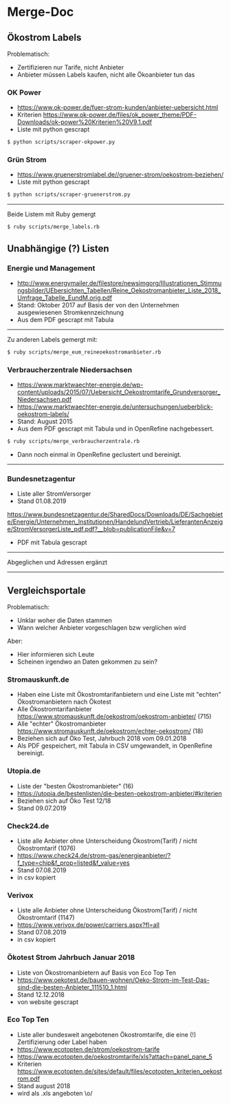 # Merge-Doc

## Ökostrom Labels

Problematisch:
- Zertifizieren nur Tarife, nicht Anbieter
- Anbieter müssen Labels kaufen, nicht alle Ökoanbieter tun das

### OK Power
- https://www.ok-power.de/fuer-strom-kunden/anbieter-uebersicht.html
- Kriterien https://www.ok-power.de/files/ok_power_theme/PDF-Downloads/ok-power%20Kriterien%20V9.1.pdf
- Liste mit python gescrapt

``` bash
$ python scripts/scraper-okpower.py
```

### Grün Strom

- https://www.gruenerstromlabel.de//gruener-strom/oekostrom-beziehen/
- Liste mit python gescrapt

``` bash
$ python scripts/scraper-gruenerstrom.py
```

---

Beide Listem mit Ruby gemergt

``` bash
$ ruby scripts/merge_labels.rb
```

## Unabhängige (?) Listen

### Energie und Management
- http://www.energymailer.de/filestore/newsimgorg/Illustrationen_Stimmungsbilder/UEbersichten_Tabellen/Reine_Oekostromanbieter_Liste_2018_Umfrage_Tabelle_EundM.orig.pdf
- Stand: Oktober 2017 auf Basis der von den Unternehmen ausgewiesenen Stromkennzeichnung
- Aus dem PDF gescrapt mit Tabula

---
Zu anderen Labels gemergt mit:

``` bash
$ ruby scripts/merge_eum_reineoekostromanbieter.rb
```

### Verbraucherzentrale Niedersachsen

- https://www.marktwaechter-energie.de/wp-content/uploads/2015/07/Uebersicht_Oekostromtarife_Grundversorger_Niedersachsen.pdf
- https://www.marktwaechter-energie.de/untersuchungen/ueberblick-oekostrom-labels/
- Stand: August 2015
- Aus dem PDF gescrapt mit Tabula und in OpenRefine nachgebessert.

``` bash
$ ruby scripts/merge_verbraucherzentrale.rb
```
- Dann noch einmal in OpenRefine geclustert und bereinigt.

---

### Bundesnetzagentur

- Liste aller StromVersorger
- Stand 01.08.2019

https://www.bundesnetzagentur.de/SharedDocs/Downloads/DE/Sachgebiete/Energie/Unternehmen_Institutionen/HandelundVertrieb/LieferantenAnzeige/StromVersorgerListe_pdf.pdf?__blob=publicationFile&v=7

- PDF mit Tabula gescrapt

---

Abgeglichen und Adressen ergänzt

---

## Vergleichsportale

Problematisch:
- Unklar woher die Daten stammen
- Wann welcher Anbieter vorgeschlagen bzw verglichen wird

Aber:
- Hier informieren sich Leute
- Scheinen irgendwo an Daten gekommen zu sein?

### Stromauskunft.de

- Haben eine Liste mit Ökostromtarifanbietern und eine Liste mit "echten" Ökostromanbietern nach Ökotest
- Alle Ökostromtarifanbieter https://www.stromauskunft.de/oekostrom/oekostrom-anbieter/ (715)
- Alle "echter" Ökostromanbieter https://www.stromauskunft.de/oekostrom/echter-oekostrom/ (18)
- Beziehen sich auf Öko Test, Jahrbuch 2018 vom 09.01.2018
- Als PDF gespeichert, mit Tabula in CSV umgewandelt, in OpenRefine bereinigt.

### Utopia.de

- Liste der "besten Ökostromanbieter" (16)
- https://utopia.de/bestenlisten/die-besten-oekostrom-anbieter/#kriterien
- Beziehen sich auf Öko Test 12/18
- Stand 09.07.2019

### Check24.de

- Liste alle Anbieter ohne Unterscheidung Ökostrom(Tarif) / nicht Ökostromtarif (1076)
- https://www.check24.de/strom-gas/energieanbieter/?f_type=chip&f_prop=listed&f_value=yes
- Stand 07.08.2019
- in csv kopiert

### Verivox

- Liste alle Anbieter ohne Unterscheidung Ökostrom(Tarif) / nicht Ökostromtarif (1147)
- https://www.verivox.de/power/carriers.aspx?fl=all
- Stand 07.08.2019
- in csv kopiert


### Ökotest Strom Jahrbuch Januar 2018

- Liste von Ökostromanbietern auf Basis von  Eco Top Ten
- https://www.oekotest.de/bauen-wohnen/Oeko-Strom-im-Test-Das-sind-die-besten-Anbieter_111510_1.html
- Stand 12.12.2018
- von website gescrapt

### Eco Top Ten
- Liste aller bundesweit angebotenen Ökostromtarife, die eine (!) Zertifizierung oder Label haben
- https://www.ecotopten.de/strom/oekostrom-tarife
- https://www.ecotopten.de/oekostromtarife/xls?attach=panel_pane_5
- Kriterien https://www.ecotopten.de/sites/default/files/ecotopten_kriterien_oekostrom.pdf
- Stand august 2018
- wird als .xls angeboten \o/
